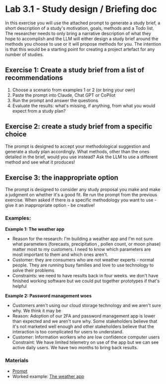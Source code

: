 # Lab 3.1 - Study design / Briefing doc 

In this exercise you will use the attached prompt to generate a study brief, a short description of a study's motivation, goals, methods and a Todo list.  The researcher needs to only bring a narrative description of what they hope to accomplish and the LLM will either design a study brief around the methods you choose to use or it will propose methods for you.  The intention is that this would be a starting point for creating a project artefact for any number of studies. 

## Exercise 1:  Create a study brief from a list of recommendations  
1.  Choose a scenario from examples 1 or 2 (or bring your own)  
2.  Paste the prompt into Claude, Chat GPT or CoPilot  
3.  Run the prompt and answer the questions  
4.  Evaluate the results:  what's missing, if anything, from what you would expect from a study plan?   

## Exercise 2: create a study brief from a specific choice  
The prompt is designed to accept your methodological suggestion and generate a study plan accordingly.  What methods, other than the ones detailed in the brief, would you use instead?  Ask the LLM to use a different method and see what it produces!  

## Exercise 3:  the inappropriate option   
The prompt is designed to consider any study proposal you make and make a judgment on whether it's a good fit.  Re run the prompt from the previous exercise.  When asked if there is a specific methodology you want to use - give it an inappropriate option - be creative!  

### Examples:
**Example 1:  The weather app** 
- Reason for the research:  I'm building a weather app and I'm not sure what parameters (forecasts, precipitation , pollen count, or moon phase) matter most to my customers.  I need to know which parameters are most important to them and which ones aren't.  
- Customer:  they are consumers who are not weather experts - normal people.  They are running busy families and love to use technology to solve their problems  
- Constraints: we need to have results back in four weeks.  we don't have finished working software but we could put together prototypes if that's helpful  

**Example 2:  Password management woes**
- Customers aren't using our cloud storage technology and we aren't sure why.  We think it may be
- Reason:   Adoption of our 2FA and password management app is lower than expected and we aren't sure why.  Some stakeholders believe that it's not marketed well enough and other stakeholders believe that the interaction is too complicated for users to understand.
- Customer:  Information workers who are low confidence computer users
Constraint:   We have limited telemetry on use of the app but we can see active daily users.  We have two months to bring back results. 

### Materials
- [Prompt](../study_design2.md)
- Worked example:  [The weather app](https://github.com/user-attachments/assets/ec4681e5-c103-4816-86fb-c49af28ae838)
